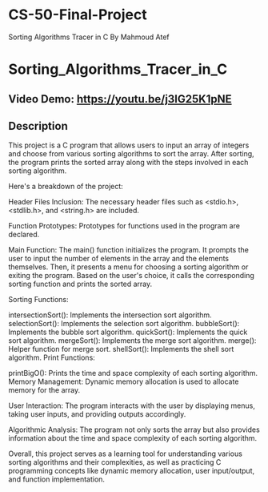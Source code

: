 # CS-50-Final-Project
Sorting Algorithms Tracer in C By Mahmoud Atef
# Sorting_Algorithms_Tracer_in_C

## Video Demo:  <https://youtu.be/j3IG25K1pNE>

## Description

This project is a C program that allows users to input an array of integers and choose from various sorting algorithms to sort the array. After sorting, the program prints the sorted array along with the steps involved in each sorting algorithm.

Here's a breakdown of the project:

Header Files Inclusion: The necessary header files such as <stdio.h>, <stdlib.h>, and <string.h> are included.

Function Prototypes: Prototypes for functions used in the program are declared.

Main Function: The main() function initializes the program. It prompts the user to input the number of elements in the array and the elements themselves. Then, it presents a menu for choosing a sorting algorithm or exiting the program. Based on the user's choice, it calls the corresponding sorting function and prints the sorted array.

Sorting Functions:

intersectionSort(): Implements the intersection sort algorithm.
selectionSort(): Implements the selection sort algorithm.
bubbleSort(): Implements the bubble sort algorithm.
quickSort(): Implements the quick sort algorithm.
mergeSort(): Implements the merge sort algorithm.
merge(): Helper function for merge sort.
shellSort(): Implements the shell sort algorithm.
Print Functions:

printBigO(): Prints the time and space complexity of each sorting algorithm.
Memory Management: Dynamic memory allocation is used to allocate memory for the array.

User Interaction: The program interacts with the user by displaying menus, taking user inputs, and providing outputs accordingly.

Algorithmic Analysis: The program not only sorts the array but also provides information about the time and space complexity of each sorting algorithm.

Overall, this project serves as a learning tool for understanding various sorting algorithms and their complexities, as well as practicing C programming concepts like dynamic memory allocation, user input/output, and function implementation.
